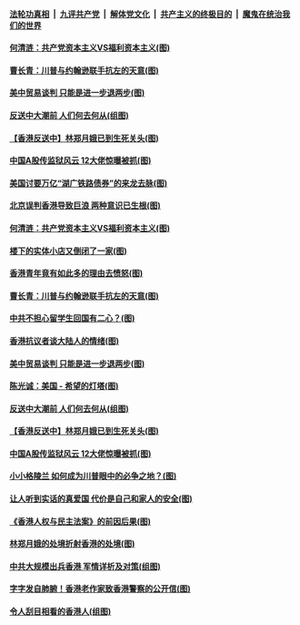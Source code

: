 ####  [法轮功真相](../../../../basic/blob/master/README.md?t=09122326) &nbsp;|&nbsp; [九评共产党](../../../../9ping.md/blob/master/README.md?t=09122326) &nbsp;|&nbsp; [解体党文化](../../../../jtdwh.md/blob/master/README.md?t=09122326)  &nbsp;|&nbsp; [共产主义的终极目的](../../../../gczydzjmd.md/blob/master/README.md?t=09122326) &nbsp;|&nbsp; [魔鬼在统治我们的世界](../../../../mgztzwmdsj.md/blob/master/README.md?t=09122326) 

#### [何清涟：共产党资本主义VS福利资本主义(图)](../pages/p4/907049.md?t=09122326) 

#### [曹长青：川普与约翰逊联手抗左的天意(图)](../pages/p4/907023.md?t=09122326) 

#### [美中贸易谈判 只能是进一步退两步(图)](../pages/p4/906940.md?t=09122326) 

#### [反送中大潮前 人们何去何从(组图)](../pages/p4/906936.md?t=09122326) 

#### [【香港反送中】林郑月娥已到生死关头(图)](../pages/p4/905654.md?t=09122326) 

#### [中国A股传监狱风云 12大佬惊曝被抓(图)](../pages/p4/906844.md?t=09122326) 

#### [美国讨要万亿“湖广铁路债券”的来龙去脉(图)](../pages/p4/907063.md?t=09122326) 

#### [北京误判香港导致巨浪 两种意识已生根(图)](../pages/p4/907053.md?t=09122326) 

#### [何清涟：共产党资本主义VS福利资本主义(图)](../pages/p4/907049.md?t=09122326) 

#### [楼下的实体小店又倒闭了一家(图)](../pages/p4/907045.md?t=09122326) 

#### [香港青年竟有如此多的理由去愤怒(图)](../pages/p4/907043.md?t=09122326) 

#### [曹长青：川普与约翰逊联手抗左的天意(图)](../pages/p4/907023.md?t=09122326) 

#### [中共不担心留学生回国有二心？(图)](../pages/p4/906946.md?t=09122326) 

#### [香港抗议者谈大陆人的情绪(图)](../pages/p4/906942.md?t=09122326) 

#### [美中贸易谈判 只能是进一步退两步(图)](../pages/p4/906940.md?t=09122326) 

#### [陈光诚：美国 - 希望的灯塔(图)](../pages/p4/906938.md?t=09122326) 

#### [反送中大潮前 人们何去何从(组图)](../pages/p4/906936.md?t=09122326) 

#### [【香港反送中】林郑月娥已到生死关头(图)](../pages/p4/905654.md?t=09122326) 

#### [中国A股传监狱风云 12大佬惊曝被抓(图)](../pages/p4/906844.md?t=09122326) 

#### [小小格陵兰 如何成为川普眼中的必争之地？(图)](../pages/p4/906842.md?t=09122326) 

#### [让人听到实话的真爱国 代价是自己和家人的安全(图)](../pages/p4/906837.md?t=09122326) 

#### [《香港人权与民主法案》的前因后果(图)](../pages/p4/906836.md?t=09122326) 

#### [林郑月娥的处境折射香港的处境(图)](../pages/p4/906834.md?t=09122326) 

#### [中共大规模出兵香港 军情详析及对策(组图)](../pages/p4/906831.md?t=09122326) 

#### [字字发自肺腑！香港老作家致香港警察的公开信(图)](../pages/p4/906744.md?t=09122326) 

#### [令人刮目相看的香港人(组图)](../pages/p4/906727.md?t=09122326) 

